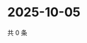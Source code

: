 # 2025-10-05

共 0 条

<!-- BEGIN ZHIHUQUESTIONS -->
<!-- 最后更新时间 Sun Oct 05 2025 17:09:50 GMT+0800 (China Standard Time) -->

<!-- END ZHIHUQUESTIONS -->
